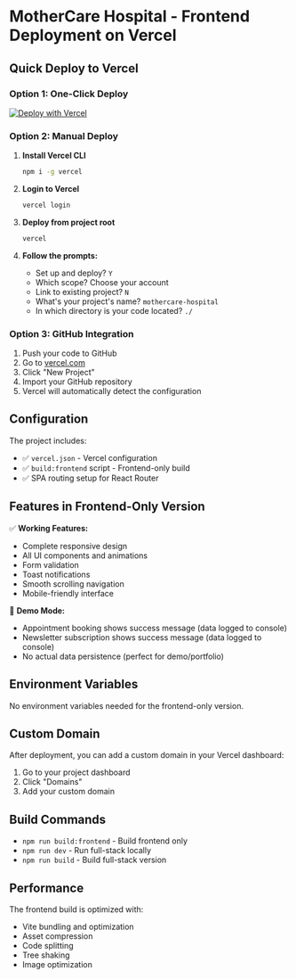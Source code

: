 # MotherCare Hospital - Frontend Deployment on Vercel

## Quick Deploy to Vercel

### Option 1: One-Click Deploy
[![Deploy with Vercel](https://vercel.com/button)](https://vercel.com/new/clone?repository-url=https://github.com/your-username/MotherCareConnect)

### Option 2: Manual Deploy

1. **Install Vercel CLI**
   ```bash
   npm i -g vercel
   ```

2. **Login to Vercel**
   ```bash
   vercel login
   ```

3. **Deploy from project root**
   ```bash
   vercel
   ```

4. **Follow the prompts:**
   - Set up and deploy? `Y`
   - Which scope? Choose your account
   - Link to existing project? `N`
   - What's your project's name? `mothercare-hospital`
   - In which directory is your code located? `./`

### Option 3: GitHub Integration

1. Push your code to GitHub
2. Go to [vercel.com](https://vercel.com)
3. Click "New Project"
4. Import your GitHub repository
5. Vercel will automatically detect the configuration

## Configuration

The project includes:
- ✅ `vercel.json` - Vercel configuration
- ✅ `build:frontend` script - Frontend-only build
- ✅ SPA routing setup for React Router

## Features in Frontend-Only Version

✅ **Working Features:**
- Complete responsive design
- All UI components and animations
- Form validation
- Toast notifications
- Smooth scrolling navigation
- Mobile-friendly interface

📝 **Demo Mode:**
- Appointment booking shows success message (data logged to console)
- Newsletter subscription shows success message (data logged to console)
- No actual data persistence (perfect for demo/portfolio)

## Environment Variables

No environment variables needed for the frontend-only version.

## Custom Domain

After deployment, you can add a custom domain in your Vercel dashboard:
1. Go to your project dashboard
2. Click "Domains"
3. Add your custom domain

## Build Commands

- `npm run build:frontend` - Build frontend only
- `npm run dev` - Run full-stack locally
- `npm run build` - Build full-stack version

## Performance

The frontend build is optimized with:
- Vite bundling and optimization
- Asset compression
- Code splitting
- Tree shaking
- Image optimization
